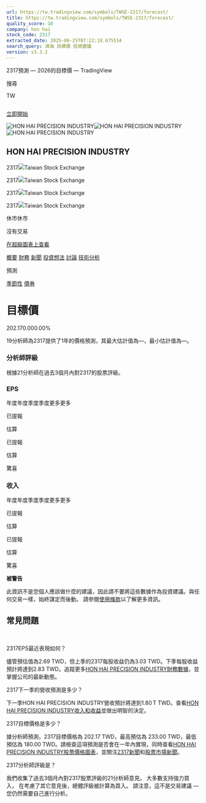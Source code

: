 ```yaml
---
url: https://tw.tradingview.com/symbols/TWSE-2317/forecast/
title: https://tw.tradingview.com/symbols/TWSE-2317/forecast/
quality_score: 10
company: hon hai
stock_code: 2317
extracted_date: 2025-06-25T07:22:18.675514
search_query: 鴻海 目標價 投資建議
version: v3.3.2
---
```


 2317預測 — 2026的目標價 — TradingView









































































































































 









 







 



搜尋

TW




![]()

[立即開始](/pricing/?source=header_go_pro_button&feature=start_free_trial)

![HON HAI PRECISION INDUSTRY](https://s3-symbol-logo.tradingview.com/hon-hai--big.svg)![HON HAI PRECISION INDUSTRY](https://s3-symbol-logo.tradingview.com/hon-hai--big.svg)![HON HAI PRECISION INDUSTRY](https://s3-symbol-logo.tradingview.com/hon-hai--big.svg)

## HON HAI PRECISION INDUSTRY

2317![](https://s3-symbol-logo.tradingview.com/source/TWSE.svg)Taiwan Stock Exchange

2317![](https://s3-symbol-logo.tradingview.com/source/TWSE.svg)Taiwan Stock Exchange

2317![](https://s3-symbol-logo.tradingview.com/source/TWSE.svg)Taiwan Stock Exchange

2317![](https://s3-symbol-logo.tradingview.com/source/TWSE.svg)Taiwan Stock Exchange

休市休市

沒有交易

[在超級圖表上查看](/chart/?symbol=TWSE%3A2317)

[概要](/symbols/TWSE-2317/ "HON HAI PRECISION INDUSTRY概覽和圖表")  [財務](/symbols/TWSE-2317/financials-overview/ "HON HAI PRECISION INDUSTRY財務報表")  [新聞](/symbols/TWSE-2317/news/ "HON HAI PRECISION INDUSTRY新聞")  [投資想法](/symbols/TWSE-2317/ideas/)  [討論](/symbols/TWSE-2317/minds/ "關於2317的看法Minds")  [技術分析](/symbols/TWSE-2317/technicals/ "HON HAI PRECISION INDUSTRY技術分析") 

預測

[季節性](/symbols/TWSE-2317/seasonals/)  [債券](/symbols/TWSE-2317/bonds/)

# 目標價

202.170.000.00%

19分析師為2317提供了1年的價格預測，其最大估計值為—，最小估計值為—。

### 分析師評級

根據21分析師在過去3個月內對2317的股票評級。

### EPS

年度年度季度季度更多更多

已提報

估算

已提報

估算

驚喜

### 收入

年度年度季度季度更多更多

已提報

估算

已提報

估算

驚喜

**被警告**

此資訊不是您個人應該做什麼的建議，因此請不要將這些數據作為投資建議。與任何交易一樣，始終謀定而後動。 請參閱[使用條款](/policies/#disclaimer-regarding-investment-decisions-and-trading)以了解更多資訊。

## 常見問題

﻿

2317EPS最近表現如何？

儘管預估值為2.69 TWD，但上季的2317每股收益仍為3.03 TWD。下季每股收益預計將達到2.83 TWD。追蹤更多[HON HAI PRECISION INDUSTRY財務數據](/symbols/TWSE-2317/financials-income-statement/)，並掌握公司的最新動態。

2317下一季的營收預測是多少？

下一季HON HAI PRECISION INDUSTRY營收預計將達到‪1.80 T‬ TWD。查看[HON HAI PRECISION INDUSTRY收入和收益](/symbols/TWSE-2317/financials-earnings/?earnings-period=FQ&revenues-period=FQ)並做出明智的決定。

2317目標價格是多少？

據分析師預測，2317目標價格為 202.17 TWD，最高預估為 233.00 TWD，最低預估為 180.00 TWD。請檢查這項預測是否會在一年內實現，同時查看[HON HAI PRECISION INDUSTRY股票價格圖表](/chart/?symbol=TWSE:2317)，並關注[2317新聞](/symbols/TWSE-2317/news/)和[股票市場新聞](/markets/stocks-taiwan/news/)。

2317分析師評級是？

我們收集了過去3個月內對2317股票評級的21分析師意見。 大多數支持強力買入， 在考慮了其它意見後，總體評級被計算為買入。 請注意，這不是交易建議 — 您仍然需要自己進行分析。